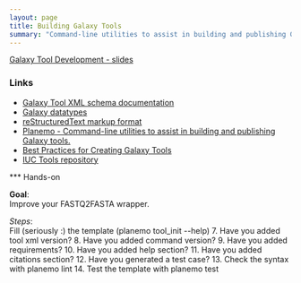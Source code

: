 ```yaml
---
layout: page
title: Building Galaxy Tools
summary: "Command-line utilities to assist in building and publishing Galaxy tools."
---
```




[Galaxy Tool Development - slides](https://galaxyproject.github.io/training-material//topics/dev/tutorials/tool-integration/slides.html#37)

### Links

* [Galaxy Tool XML schema documentation](https://docs.galaxyproject.org/en/latest/dev/schema.html)
* [Galaxy datatypes](https://github.com/galaxyproject/galaxy/blob/dev/config/datatypes_conf.xml.sample)
* [reStructuredText markup format](http://docutils.sourceforge.net/rst.html)
* [Planemo - Command-line utilities to assist in building and publishing Galaxy tools.](https://planemo.readthedocs.io/en/latest/)
* [Best Practices for Creating Galaxy Tools](http://planemo.readthedocs.io/en/latest/standards/docs/best_practices/tool_xml.html)
* [IUC Tools repository](https://github.com/galaxyproject/tools-iuc)

*** Hands-on

**Goal**:  
Improve your FASTQ2FASTA wrapper.

*Steps*:  
Fill (seriously :) the template (planemo tool_init --help)
7. Have you added tool xml version?
8. Have you added command version?
9. Have you added requirements?
10. Have you added help section?
11. Have you added citations section?
12. Have you generated a test case?
13. Check the syntax with planemo lint
14. Test the template with planemo test
